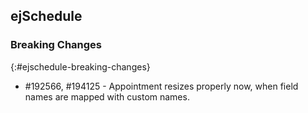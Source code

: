 ## ejSchedule

### Breaking Changes
{:#ejschedule-breaking-changes}
* \#192566, \#194125 - Appointment resizes properly now, when field names are mapped with custom names.

